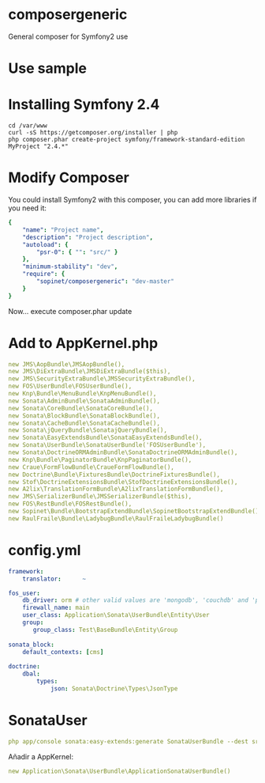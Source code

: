 composergeneric
===============

General composer for Symfony2 use

Use sample
==========

Installing Symfony 2.4
======================

```
cd /var/www
curl -sS https://getcomposer.org/installer | php
php composer.phar create-project symfony/framework-standard-edition MyProject "2.4.*"
```

Modify Composer
===============
You could install Symfony2 with this composer, you can add more libraries if you need it:

```yaml
{
    "name": "Project name",
    "description": "Project description",
    "autoload": {
        "psr-0": { "": "src/" }
    },
    "minimum-stability": "dev",  
    "require": {
        "sopinet/composergeneric": "dev-master"
    }
}
```

Now... execute composer.phar update

Add to AppKernel.php
=============
```yaml
new JMS\AopBundle\JMSAopBundle(),
new JMS\DiExtraBundle\JMSDiExtraBundle($this),
new JMS\SecurityExtraBundle\JMSSecurityExtraBundle(),
new FOS\UserBundle\FOSUserBundle(),
new Knp\Bundle\MenuBundle\KnpMenuBundle(),
new Sonata\AdminBundle\SonataAdminBundle(),
new Sonata\CoreBundle\SonataCoreBundle(),
new Sonata\BlockBundle\SonataBlockBundle(),
new Sonata\CacheBundle\SonataCacheBundle(),
new Sonata\jQueryBundle\SonatajQueryBundle(),
new Sonata\EasyExtendsBundle\SonataEasyExtendsBundle(),
new Sonata\UserBundle\SonataUserBundle('FOSUserBundle'),
new Sonata\DoctrineORMAdminBundle\SonataDoctrineORMAdminBundle(),
new Knp\Bundle\PaginatorBundle\KnpPaginatorBundle(),
new Craue\FormFlowBundle\CraueFormFlowBundle(),                
new Doctrine\Bundle\FixturesBundle\DoctrineFixturesBundle(), 
new Stof\DoctrineExtensionsBundle\StofDoctrineExtensionsBundle(),
new A2lix\TranslationFormBundle\A2lixTranslationFormBundle(),
new JMS\SerializerBundle\JMSSerializerBundle($this),
new FOS\RestBundle\FOSRestBundle(),     
new Sopinet\Bundle\BootstrapExtendBundle\SopinetBootstrapExtendBundle(),
new RaulFraile\Bundle\LadybugBundle\RaulFraileLadybugBundle()
```

config.yml
==========
```yaml
framework:
    translator:      ~

fos_user:
    db_driver: orm # other valid values are 'mongodb', 'couchdb' and 'propel'
    firewall_name: main
    user_class: Application\Sonata\UserBundle\Entity\User
    group:
       group_class: Test\BaseBundle\Entity\Group
       
sonata_block:
    default_contexts: [cms]
    
doctrine:
    dbal:
        types:
            json: Sonata\Doctrine\Types\JsonType
```
SonataUser
==========
```yaml
php app/console sonata:easy-extends:generate SonataUserBundle --dest src
```
Añadir a AppKernel:
```yaml
new Application\Sonata\UserBundle\ApplicationSonataUserBundle()
```
